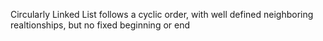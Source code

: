 Circularly Linked List follows a cyclic order, with well defined neighboring realtionships, but no fixed beginning or end
